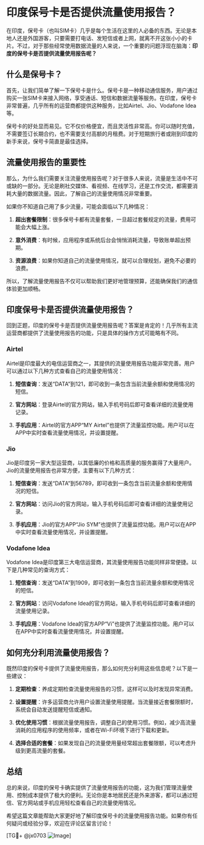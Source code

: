 # 印度保号卡是否提供流量使用报告？

在印度，保号卡（也叫SIM卡）几乎是每个生活在这里的人必备的东西。无论是本地人还是外国游客，只要需要打电话、发短信或者上网，就离不开这张小小的卡片。不过，对于那些经常使用数据流量的人来说，一个重要的问题浮现在脑海：**印度的保号卡是否提供流量使用报告呢？**

## 什么是保号卡？

首先，让我们简单了解一下保号卡是什么。保号卡是一种移动通信服务，用户通过购买一张SIM卡来接入网络，享受通话、短信和数据流量等服务。在印度，保号卡非常普遍，几乎所有的运营商都提供这种服务，比如Airtel、Jio、Vodafone Idea等。

保号卡的好处显而易见。它不仅价格便宜，而且灵活性非常高。你可以随时充值，不需要签订长期合约，也不需要支付高额的月租费。对于短期旅行者或刚到印度的新手来说，保号卡简直是最佳选择。

## 流量使用报告的重要性

那么，为什么我们需要关注流量使用报告呢？对于很多人来说，流量是生活中不可或缺的一部分。无论是刷社交媒体、看视频、在线学习，还是工作交流，都需要消耗大量的数据流量。因此，了解自己的流量使用情况非常重要。

如果你不知道自己用了多少流量，可能会面临以下几种情况：

1. **超出套餐限制**：很多保号卡都有流量套餐，一旦超过套餐规定的流量，费用可能会大幅上涨。
   
2. **意外消费**：有时候，应用程序或系统后台会悄悄消耗流量，导致账单超出预期。

3. **资源浪费**：如果你知道自己的流量使用情况，就可以合理规划，避免不必要的浪费。

所以，了解流量使用报告不仅可以帮助我们更好地管理预算，还能确保我们的通信体验更加顺畅。

## 印度保号卡是否提供流量使用报告？

回到正题，印度的保号卡是否提供流量使用报告呢？答案是肯定的！几乎所有主流运营商都提供了流量使用报告的功能，只是具体的操作方式可能略有不同。

### Airtel

Airtel是印度最大的电信运营商之一，其提供的流量使用报告功能非常完善。用户可以通过以下几种方式查看自己的流量使用情况：

1. **短信查询**：发送“DATA”到121，即可收到一条包含当前流量余额和使用情况的短信。

2. **官方网站**：登录Airtel的官方网站，输入手机号码后即可查看详细的流量使用记录。

3. **手机应用**：Airtel的官方APP“MY Airtel”也提供了流量监控功能。用户可以在APP中实时查看流量使用情况，并设置提醒。

### Jio

Jio是印度另一家大型运营商，以其低廉的价格和高质量的服务赢得了大量用户。Jio的流量使用报告也非常方便，主要有以下几种方式：

1. **短信查询**：发送“DATA”到56789，即可收到一条包含当前流量余额和使用情况的短信。

2. **官方网站**：访问Jio的官方网站，输入手机号码后即可查看详细的流量使用记录。

3. **手机应用**：Jio的官方APP“Jio SYM”也提供了流量监控功能。用户可以在APP中实时查看流量使用情况，并设置提醒。

### Vodafone Idea

Vodafone Idea是印度第三大电信运营商，其流量使用报告功能同样非常便捷。以下是几种常见的查询方式：

1. **短信查询**：发送“DATA”到1909，即可收到一条包含当前流量余额和使用情况的短信。

2. **官方网站**：访问Vodafone Idea的官方网站，输入手机号码后即可查看详细的流量使用记录。

3. **手机应用**：Vodafone Idea的官方APP“Vi”也提供了流量监控功能。用户可以在APP中实时查看流量使用情况，并设置提醒。

## 如何充分利用流量使用报告？

既然印度的保号卡提供了流量使用报告，那么如何充分利用这些信息呢？以下是一些建议：

1. **定期检查**：养成定期检查流量使用报告的习惯，这样可以及时发现异常消费。

2. **设置提醒**：许多运营商允许用户设置流量使用提醒。当流量接近套餐限额时，系统会自动发送提醒短信或通知。

3. **优化使用习惯**：根据流量使用报告，调整自己的使用习惯。例如，减少高流量消耗的应用程序的使用频率，或者在Wi-Fi环境下进行下载和更新。

4. **选择合适的套餐**：如果发现自己的流量使用量经常超出套餐限额，可以考虑升级到更高流量的套餐。

## 总结

总的来说，印度的保号卡确实提供了流量使用报告的功能，这为我们管理流量使用、控制成本提供了极大的便利。无论你是本地居民还是外来游客，都可以通过短信、官方网站或手机应用轻松查看自己的流量使用情况。

希望这篇文章能帮助大家更好地了解印度保号卡的流量使用报告功能。如果你有任何疑问或经验分享，欢迎在评论区留言讨论！

[TG💪+ @jx0703 ![Image](https://github.com/user-attachments/assets/dbca1d08-cadb-493c-b0ec-ad6f7a83f270)]